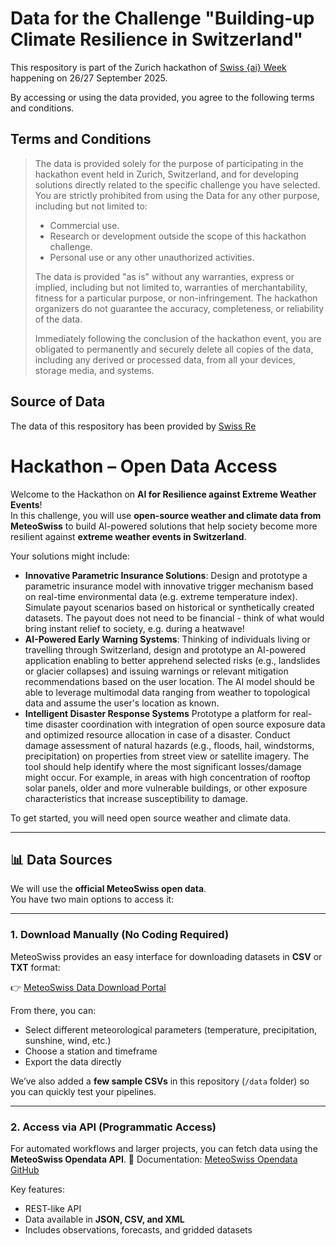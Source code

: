 # Data for the Challenge "Building-up Climate Resilience in Switzerland"
This respository is part of the Zurich hackathon of [Swiss {ai} Week](https://swiss-ai-weeks.ch/) happening on 26/27 September 2025.

By accessing or using the data provided, you agree to the following terms and conditions.
## Terms and Conditions
> The data is provided solely for the purpose of participating in the hackathon event held in Zurich, Switzerland, and for developing solutions directly related to the specific challenge you have selected. You are strictly prohibited from using the Data for any other purpose, including but not limited to:
> - Commercial use.
> - Research or development outside the scope of this hackathon challenge.
> - Personal use or any other unauthorized activities.
> 
> The data is provided "as is" without any warranties, express or implied, including but not limited to, warranties of merchantability, fitness for a particular purpose, or non-infringement. The hackathon organizers do not guarantee the accuracy, completeness, or reliability of the data.
>
> Immediately following the conclusion of the hackathon event, you are obligated to permanently and securely delete all copies of the data, including any derived or processed data, from all your devices, storage media, and systems. 

## Source of Data
The data of this respository has been provided by [Swiss Re](https://www.swissre.com/)

# Hackathon – Open Data Access
Welcome to the Hackathon on **AI for Resilience against Extreme Weather Events**!  
In this challenge, you will use **open-source weather and climate data from MeteoSwiss** to build AI-powered solutions that help society become more resilient against **extreme weather events in Switzerland**.  

Your solutions might include:
- **Innovative Parametric Insurance Solutions**: Design and prototype a parametric insurance model with innovative trigger mechanism based on real-time environmental data (e.g. extreme temperature index). Simulate payout scenarios based on historical or synthetically created datasets. The payout does not need to be financial - think of what would bring instant relief to society, e.g. during a heatwave! 
- **AI-Powered Early Warning Systems**: Thinking of individuals living or travelling through Switzerland, design and prototype an AI-powered application enabling to better apprehend selected risks (e.g., landslides or glacier collapses) and issuing warnings or relevant mitigation recommendations based on the user location. The AI model should be able to leverage multimodal data ranging from weather to topological data and assume the user's location as known. 
- **Intelligent Disaster Response Systems** Prototype a platform for real-time disaster coordination with integration of open source exposure data and optimized resource allocation in case of a disaster. Conduct damage assessment of natural hazards (e.g., floods, hail, windstorms, precipitation) on properties from street view or satellite imagery. The tool should help identify where the most significant losses/damage might occur. For example, in areas with high concentration of rooftop solar panels, older and more vulnerable buildings, or other exposure characteristics that increase susceptibility to damage.   


To get started, you will need open source weather and climate data.  

---

## 📊 Data Sources

We will use the **official MeteoSwiss open data**.  
You have two main options to access it:

---

### 1. Download Manually (No Coding Required)

MeteoSwiss provides an easy interface for downloading datasets in **CSV** or **TXT** format:

👉 [MeteoSwiss Data Download Portal](https://www.meteoswiss.admin.ch/services-and-publications/applications/ext/download-data-without-coding-skills.htm)

From there, you can:
- Select different meteorological parameters (temperature, precipitation, sunshine, wind, etc.)
- Choose a station and timeframe
- Export the data directly

We’ve also added a **few sample CSVs** in this repository (`/data` folder) so you can quickly test your pipelines.

---

### 2. Access via API (Programmatic Access)

For automated workflows and larger projects, you can fetch data using the **MeteoSwiss Opendata API**.
📖 Documentation: [MeteoSwiss Opendata GitHub](https://github.com/MeteoSwiss/publication-opendata)

Key features:
- REST-like API  
- Data available in **JSON, CSV, and XML**  
- Includes observations, forecasts, and gridded datasets

